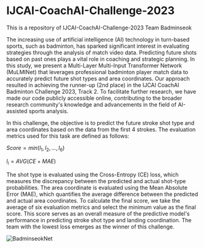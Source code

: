 # IJCAI-CoachAI-Challenge-2023
This is a repository of IJCAI-CoachAI-Challenge-2023 Team Badminseok

The increasing use of artificial intelligence (AI) technology in turn-based sports, such as badminton, has sparked significant interest in evaluating strategies through the analysis of match video data. Predicting future shots based on past ones plays a vital role in coaching and strategic planning. In this study, we present a Multi-Layer Multi-Input Transformer Network (MuLMINet) that leverages professional badminton player match data to accurately predict future shot types and area coordinates. Our approach resulted in achieving the runner-up (2nd place) in the IJCAI CoachAI Badminton Challenge 2023, Track 2. To facilitate further research, we have made our code publicly accessible online, contributing to the broader research community's knowledge and advancements in the field of AI-assisted sports analysis.

In this challenge, the objective is to predict the future stroke shot type and area coordinates based on the data from the first 4 strokes. The evaluation metrics used for this task are defined as follows:

$Score=min(l_1, l_2, ..., l_6)$

$l_i=AVG(CE + MAE)$


The shot type is evaluated using the Cross-Entropy (CE) loss, which measures the discrepancy between the predicted and actual shot-type probabilities. The area coordinate is evaluated using the Mean Absolute Error (MAE), which quantifies the average difference between the predicted and actual area coordinates.
To calculate the final score, we take the average of six evaluation metrics and select the minimum value as the final score. This score serves as an overall measure of the predictive model's performance in predicting stroke shot type and landing coordination. The team with the lowest loss emerges as the winner of this challenge.


![BadminseokNet](https://github.com/stan5dard/IJCAI-CoachAI-Challenge-2023/assets/79134282/6ecf8c78-e0f1-41c7-8fdd-a521265ed26e)
